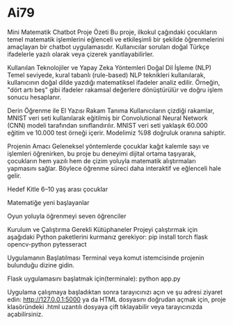 # Ai79
Mini Matematik Chatbot
Proje Özeti
Bu proje, ilkokul çağındaki çocukların temel matematik işlemlerini eğlenceli ve etkileşimli bir şekilde öğrenmelerini amaçlayan bir chatbot uygulamasıdır. Kullanıcılar soruları doğal Türkçe ifadelerle yazılı olarak veya çizerek yanıtlayabilirler.

Kullanılan Teknolojiler ve Yapay Zeka Yöntemleri
Doğal Dil İşleme (NLP)
Temel seviyede, kural tabanlı (rule-based) NLP teknikleri kullanılarak, kullanıcının doğal dilde yazdığı matematiksel ifadeler analiz edilir. Örneğin, "dört artı beş" gibi ifadeler rakamsal değerlere dönüştürülür ve doğru işlem sonucu hesaplanır.

Derin Öğrenme ile El Yazısı Rakam Tanıma
Kullanıcıların çizdiği rakamlar, MNIST veri seti kullanılarak eğitilmiş bir Convolutional Neural Network (CNN) modeli tarafından sınıflandırılır. MNIST veri seti yaklaşık 60.000 eğitim ve 10.000 test örneği içerir. Modelimiz %98 doğruluk oranına sahiptir.

Projenin Amacı
Geleneksel yöntemlerde çocuklar kağıt kalemle sayı ve işlemleri öğrenirken, bu proje bu deneyimi dijital ortama taşıyarak, çocukların hem yazılı hem de çizim yoluyla matematik alıştırmaları yapmasını sağlar. Böylece öğrenme süreci daha interaktif ve eğlenceli hale gelir.

Hedef Kitle
6–10 yaş arası çocuklar

Matematiğe yeni başlayanlar

Oyun yoluyla öğrenmeyi seven öğrenciler

Kurulum ve Çalıştırma
Gerekli Kütüphaneler
Projeyi çalıştırmak için aşağıdaki Python paketlerini kurmanız gerekiyor:
pip install torch flask opencv-python pytesseract

Uygulamanın Başlatılması
Terminal veya komut istemcisinde projenin bulunduğu dizine gidin.

Flask uygulamasını başlatmak için(terminale):
python app.py

Uygulama çalışmaya başladıktan sonra tarayıcınızı açın ve şu adresi ziyaret edin:
http://127.0.0.1:5000 ya da
HTML dosyasını doğrudan açmak için, proje klasöründeki .html uzantılı dosyaya çift tıklayabilir veya tarayıcınızda açabilirsiniz.
